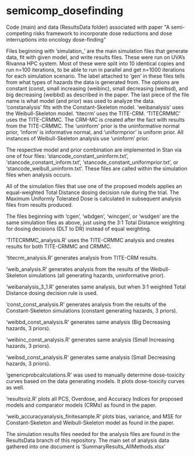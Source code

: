 # semicomp_dosefinding
Code (main) and data (ResultsData folder) associated with paper "A semi-competing risks framework to incorporate dose reductions and dose interruptions into oncology dose-finding"

Files beginning with ‘simulation_’ are the main simulation files that generate data, fit with given model, and write results files. These were run on UVA’s Rivanna HPC system. Most of these were split into 10 identical copies and run n=100 iterations, to be able to run in parallel and get n=1000 iterations for each simulation scenario.
The label attached to ‘gen’ in these files tells from what types of hazards the data is generated from. The options are constant (const, small increasing (weibinc), small decreasing (weibsd), and big decreasing (weibbd) as described in the paper. The last piece of the file name is what model (and prior) was used to analyze the data. ‘constanalysis’ fits with the Constant-Skeleton model. ‘weibanalysis’ uses the Weibull-Skeleton model. ‘titecrm’ uses the TITE-CRM. ‘TITECRMMC’ uses the TITE-CRMMC. The CRM-MC is created after the fact with results from the TITE-CRMMC. The ‘uninform’ prior is the uninformative normal prior, ‘inform’ is informative normal, and ‘uniformprior’ is uniform prior. All instances of Weibull-Skeleton analysis use ‘uninform’ prior. 

The respective model and prior combination are implemented in Stan via one of four files: ‘stancode_constant_uninform.txt’, ‘stancode_constant_inform.txt’, ‘stancode_constant_uniformprior.txt’, or ‘stancode_weibull_uninform.txt’. These files are called within the simulation files when analysis occurs. 

All of the simulation files that use one of the proposed models applies an equal-weighted Total Distance dosing decision rule during the trial. The Maximum Uniformly Tolerated Dose is calculated in subsequent analysis files from results produced. 

The files beginning with ‘cgen’, ‘wbdgen’, ‘wincgen’, or ‘wsdgen’ are the same simulation files as above, just using the 3:1 Total Distance weighting for dosing decisions (DLT to DR) instead of equal weighting. 

‘TITECRMMC_analysis.R’ uses the TITE-CRMMC analysis and creates results for both TITE-CRMMC and CRMMC. 

‘titecrm_analysis.R’ generates analysis from TITE-CRM results. 

‘weib_analysis.R’ generates analysis from the results of the Weibull-Skeleton simulations (all generating hazards, uninformative prior).

‘weibanalysis_3_1.R’ generates same analysis, but when 3:1 weighted Total Distance dosing decision rule is used. 

‘const_const_analysis.R’ generates analysis from the results of the Constant-Skeleton simulations (constant generating hazards, 3 priors).

‘weibbd_const_analysis.R’ generates same analysis (Big Decreasing hazards, 3 priors). 

‘weibinc_const_analysis.R’ generates same analysis (Small Increasing hazards, 3 priors). 

‘weibsd_const_analysis.R’ generates same analysis (Small Decreasing hazards, 3 priors). 

‘genericprobcalculations.R’ was used to manually determine dose-toxicity curves based on the data generating models. It plots dose-toxicity curves as well. 

‘resultsviz.R’ plots all PCS, Overdose, and Accuracy Indices for proposed models and comparator models (CRMs) as found in the paper. 

‘weib_accuracyanalysis_finitesample.R’ plots bias, variance, and MSE for Constant-Skeleton and Weibull-Skeleton model as found in the paper. 

The simulation results files needed for the analysis files are found in the ResultsData branch of this repository. The main set of analysis data gathered into one document is ‘SummaryResults_AllMethods.xlsx’
